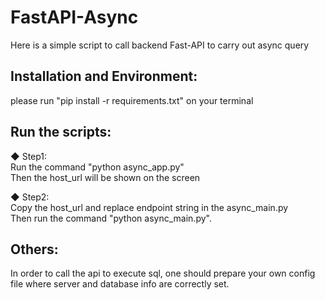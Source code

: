 # FastAPI-Async
Here is a simple script to call backend Fast-API to carry out async query   

## Installation and Environment:   
please run "pip install -r requirements.txt" on your terminal    

## Run the scripts:
◆ Step1:   
  Run the command "python async_app.py"   
  Then the host_url will be shown on the screen   
  
◆ Step2:   
  Copy the host_url and replace endpoint string in the async_main.py   
  Then run the command "python async_main.py".

## Others:  
In order to call the api to execute sql, one should prepare your own config file where server and database info are correctly set. 
